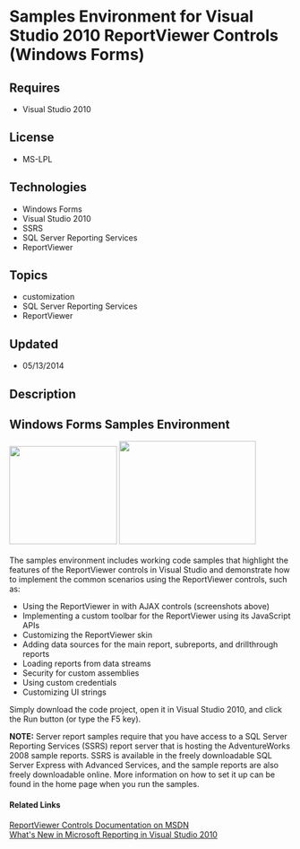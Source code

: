 # Samples Environment for Visual Studio 2010 ReportViewer Controls (Windows Forms)
## Requires
- Visual Studio 2010
## License
- MS-LPL
## Technologies
- Windows Forms
- Visual Studio 2010
- SSRS
- SQL Server Reporting Services
- ReportViewer
## Topics
- customization
- SQL Server Reporting Services
- ReportViewer
## Updated
- 05/13/2014
## Description

<h2>Windows Forms Samples Environment</h2>
<p><span id="ctl00_ctl00_Content_TabContentPanel_Content_wikiSourceLabel"><img id="114526" src="http://i1.code.msdn.s-msft.com/samples-environment-for-f6cf8f53/image/file/114526/1/ajax30pct.png" alt="" width="192" height="175">
<img id="114527" src="http://i1.code.msdn.s-msft.com/samples-environment-for-f6cf8f53/image/file/114527/1/popup30pct.png" alt="" width="244" height="184"><br>
<br>
The samples environment includes working code samples that highlight the features of the ReportViewer controls in Visual Studio and demonstrate how to implement the common scenarios using the ReportViewer controls, such as:</span></p>
<ul>
<li><span>Using the ReportViewer in with AJAX controls (screenshots above)</span>
</li><li><span>Implementing a custom toolbar for the ReportViewer using its JavaScript APIs</span>
</li><li><span>Customizing the ReportViewer skin</span> </li><li><span>Adding data sources for the main report, subreports, and drillthrough reports</span>
</li><li><span>Loading reports from data streams</span> </li><li><span>Security for custom assemblies</span> </li><li><span>Using custom credentials</span> </li><li><span>Customizing UI strings</span> </li></ul>
<p>Simply download the code project, open it in Visual Studio 2010, and click the Run button (or type the F5 key).</p>
<p><strong>NOTE:</strong> Server report samples require that you have access to a SQL Server Reporting Services (SSRS) report server that is hosting the AdventureWorks 2008 sample reports. SSRS is available in the freely downloadable SQL Server Express with
 Advanced Services, and the sample reports are also freely downloadable online. More information on how to set it up can be found in the home page when you run the samples.</p>
<h4>Related Links</h4>
<p><a class="externalLink" href="http://msdn.microsoft.com/en-us/library/ms251671.aspx">ReportViewer Controls Documentation on MSDN</a><br>
<a class="externalLink" href="http://msdn.microsoft.com/en-us/library/ee960138.aspx">What's New in Microsoft Reporting in Visual Studio 2010</a></p>
